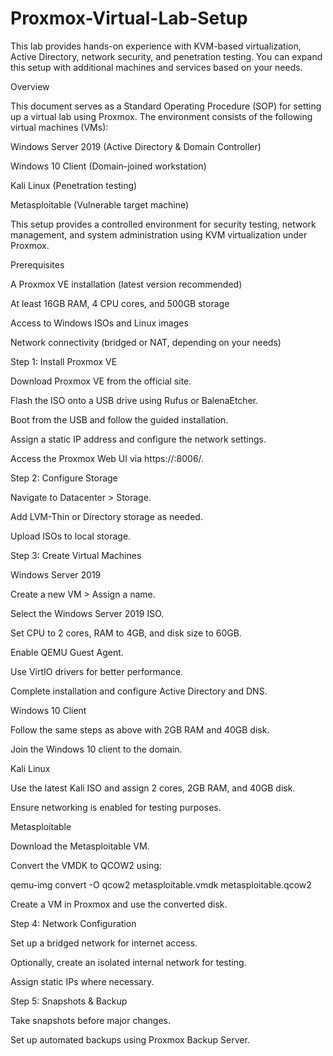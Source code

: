 # Proxmox-Virtual-Lab-Setup
This lab provides hands-on experience with KVM-based virtualization, Active Directory, network security, and penetration testing. You can expand this setup with additional machines and services based on your needs.

Overview

This document serves as a Standard Operating Procedure (SOP) for setting up a virtual lab using Proxmox. The environment consists of the following virtual machines (VMs):

Windows Server 2019 (Active Directory & Domain Controller)

Windows 10 Client (Domain-joined workstation)

Kali Linux (Penetration testing)

Metasploitable (Vulnerable target machine)

This setup provides a controlled environment for security testing, network management, and system administration using KVM virtualization under Proxmox.

Prerequisites

A Proxmox VE installation (latest version recommended)

At least 16GB RAM, 4 CPU cores, and 500GB storage

Access to Windows ISOs and Linux images

Network connectivity (bridged or NAT, depending on your needs)

Step 1: Install Proxmox VE

Download Proxmox VE from the official site.

Flash the ISO onto a USB drive using Rufus or BalenaEtcher.

Boot from the USB and follow the guided installation.

Assign a static IP address and configure the network settings.

Access the Proxmox Web UI via https://<proxmox-ip>:8006/.

Step 2: Configure Storage

Navigate to Datacenter > Storage.

Add LVM-Thin or Directory storage as needed.

Upload ISOs to local storage.

Step 3: Create Virtual Machines

Windows Server 2019

Create a new VM > Assign a name.

Select the Windows Server 2019 ISO.

Set CPU to 2 cores, RAM to 4GB, and disk size to 60GB.

Enable QEMU Guest Agent.

Use VirtIO drivers for better performance.

Complete installation and configure Active Directory and DNS.

Windows 10 Client

Follow the same steps as above with 2GB RAM and 40GB disk.

Join the Windows 10 client to the domain.

Kali Linux

Use the latest Kali ISO and assign 2 cores, 2GB RAM, and 40GB disk.

Ensure networking is enabled for testing purposes.

Metasploitable

Download the Metasploitable VM.

Convert the VMDK to QCOW2 using:

qemu-img convert -O qcow2 metasploitable.vmdk metasploitable.qcow2

Create a VM in Proxmox and use the converted disk.

Step 4: Network Configuration

Set up a bridged network for internet access.

Optionally, create an isolated internal network for testing.

Assign static IPs where necessary.

Step 5: Snapshots & Backup

Take snapshots before major changes.

Set up automated backups using Proxmox Backup Server.
